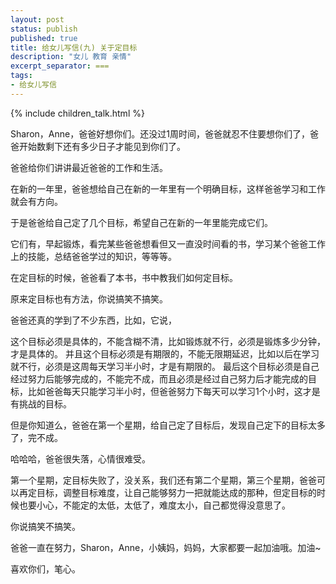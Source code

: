 ```yaml
---
layout: post
status: publish
published: true
title: 给女儿写信(九) 关于定目标
description: "女儿 教育 亲情"
excerpt_separator: ===
tags:
- 给女儿写信
---
```


{% include children_talk.html %}

Sharon，Anne，爸爸好想你们。还没过1周时间，爸爸就忍不住要想你们了，爸爸开始数剩下还有多少日子才能见到你们了。

爸爸给你们讲讲最近爸爸的工作和生活。

在新的一年里，爸爸想给自己在新的一年里有一个明确目标，这样爸爸学习和工作就会有方向。

于是爸爸给自己定了几个目标，希望自己在新的一年里能完成它们。

它们有，早起锻炼，看完某些爸爸想看但又一直没时间看的书，学习某个爸爸工作上的技能，总结爸爸学过的知识，等等等。

在定目标的时候，爸爸看了本书，书中教我们如何定目标。

原来定目标也有方法，你说搞笑不搞笑。

爸爸还真的学到了不少东西，比如，它说，

这个目标必须是具体的，不能含糊不清，比如锻炼就不行，必须是锻炼多少分钟，才是具体的。
并且这个目标必须是有期限的，不能无限期延迟，比如以后在学习就不行，必须是这周每天学习半小时，才是有期限的。
最后这个目标必须是自己经过努力后能够完成的，不能完不成，而且必须是经过自己努力后才能完成的目标，比如爸爸每天只能学习半小时，但爸爸努力下每天可以学习1个小时，这才是有挑战的目标。

但是你知道么，爸爸在第一个星期，给自己定了目标后，发现自己定下的目标太多了，完不成。

哈哈哈，爸爸很失落，心情很难受。

第一个星期，定目标失败了，没关系，我们还有第二个星期，第三个星期，爸爸可以再定目标，调整目标难度，让自己能够努力一把就能达成的那种，但定目标的时候也要小心，不能定的太低，太低了，难度太小，自己都觉得没意思了。

你说搞笑不搞笑。

爸爸一直在努力，Sharon，Anne，小姨妈，妈妈，大家都要一起加油哦。加油~

喜欢你们，笔心。




